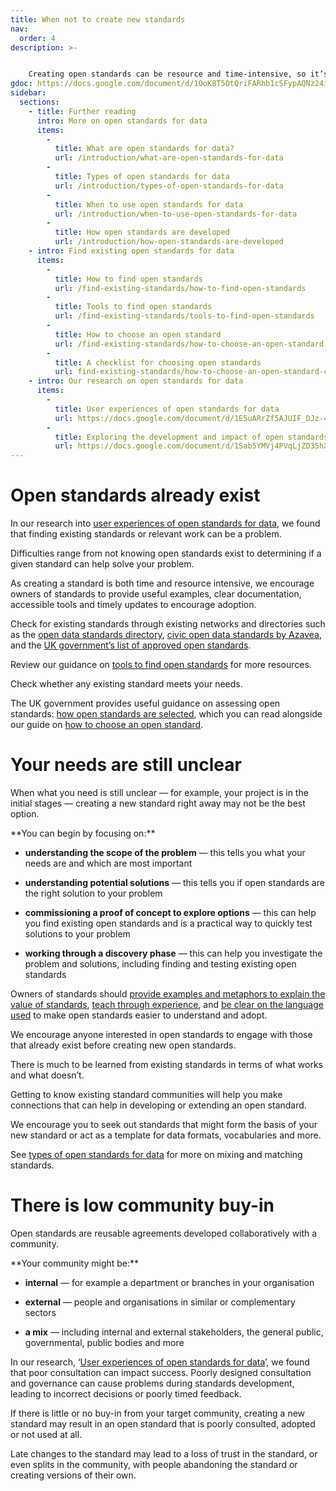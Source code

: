 ```yaml
---
title: When not to create new standards
nav:
  order: 4
description: >-  


    Creating open standards can be resource and time-intensive, so it’s worth first considering whether using an existing open standard is the right solution.
gdoc: https://docs.google.com/document/d/1OoK8T5OtQriFARhb1cSFypAQNz24iEtgURd8YqfI-B0/edit?usp=sharing
sidebar:
  sections:
    - title: Further reading
      intro: More on open standards for data
      items:
        -          
          title: What are open standards for data?
          url: /introduction/what-are-open-standards-for-data
        -          
          title: Types of open standards for data
          url: /introduction/types-of-open-standards-for-data
        -          
          title: When to use open standards for data
          url: /introduction/when-to-use-open-standards-for-data
        -          
          title: How open standards are developed
          url: /introduction/how-open-standards-are-developed
    - intro: Find existing open standards for data
      items:
        -          
          title: How to find open standards
          url: /find-existing-standards/how-to-find-open-standards
        -          
          title: Tools to find open standards
          url: /find-existing-standards/tools-to-find-open-standards
        -          
          title: How to choose an open standard
          url: /find-existing-standards/how-to-choose-an-open-standard
        -          
          title: A checklist for choosing open standards
          url: find-existing-standards/how-to-choose-an-open-standard-checklist
    - intro: Our research on open standards for data
      items:
        -          
          title: User experiences of open standards for data
          url: https://docs.google.com/document/d/1E5uARrZf5AJUIF_DJz-42_793EY_Dwk7n7B3bMn3x5A/edit?usp=sharing
        -          
          title: Exploring the development and impact of open standards for data
          url: https://docs.google.com/document/d/1Sab5YMVj4PVqLjZD35hX8FTnMeeP6gLGG0xszuRMIaM/edit?usp=sharing    
---
```


# Open standards already exist

In our research into [user experiences of open standards for data](https://docs.google.com/document/d/1E5uARrZf5AJUIF_DJz-42_793EY_Dwk7n7B3bMn3x5A/edit?usp=sharing), we found that finding existing standards or relevant work can be a problem. 

Difficulties range from not knowing open standards exist to determining if a given standard can help solve your problem. 

As creating a standard is both time and resource intensive, we encourage owners of standards to provide useful examples, clear documentation, accessible tools and timely updates to encourage adoption.

Check for existing standards through existing networks and directories such as the [open data standards directory](http://datastandards.directory/), [civic open data standards by Azavea](https://azavea.gitbooks.io/open-data-standards/content/), and the [UK government’s list of approved open standards](https://www.gov.uk/government/publications/open-standards-for-government). 

Review our guidance on [tools to find open standards](/find-existing-standards/tools-to-find-open-standards) for more resources.

Check whether any existing standard meets your needs. 

The UK government provides useful guidance on assessing open standards: [how open standards are selected](https://www.gov.uk/guidance/how-open-standards-are-selected), which you can read alongside our guide on [how to choose an open standard](/find-existing-standards/how-to-choose-an-open-standard).

# Your needs are still unclear

When what you need is still unclear — for example, your project is in the initial stages — creating a new standard right away may not be the best option. 

<div class="callout" markdown="1">
**You can begin by focusing on:**

* **understanding the scope of the problem** — this tells you what your needs are and which are most important

* **understanding potential solutions** — this tells you if open standards are the right solution to your problem

* **commissioning a proof of concept to explore options** — this can help you find existing open standards and is a practical way to quickly test solutions to your problem

* **working through a discovery phase** — this can help you investigate the problem and solutions, including finding and testing existing open standards
</div>

Owners of standards should [provide examples and metaphors to explain the value of standards](https://docs.google.com/document/d/1E5uARrZf5AJUIF_DJz-42_793EY_Dwk7n7B3bMn3x5A/edit#heading=h.y5kridhwfwq7), [teach through experience](https://docs.google.com/document/d/1E5uARrZf5AJUIF_DJz-42_793EY_Dwk7n7B3bMn3x5A/edit#heading=h.whlnwt6nduct), and [be clear on the language used](https://docs.google.com/document/d/1E5uARrZf5AJUIF_DJz-42_793EY_Dwk7n7B3bMn3x5A/edit#heading=h.mgei71ffc7zi) to make open standards easier to understand and adopt.

We encourage anyone interested in open standards to engage with those that already exist before creating new open standards. 

There is much to be learned from existing standards in terms of what works and what doesn’t. 

Getting to know existing standard communities will help you make connections that can help in developing or extending an open standard.

We encourage you to seek out  standards that might form the basis of your new standard or act as a template for data formats, vocabularies and more. 

See [types of open standards for data](/introduction/types-of-open-standards-for-data) for more on mixing and matching standards. 

# There is low community buy-in

Open standards are reusable agreements developed collaboratively with a community. 

<div class="callout" markdown="1">
**Your community might be:**

* **internal** — for example a department or branches in your organisation

* **external** — people and organisations in similar or complementary sectors 

* **a mix** — including internal and external stakeholders, the general public, governmental, public bodies and more
</div>

In our research, ‘[User experiences of open standards for data](https://docs.google.com/document/d/1E5uARrZf5AJUIF_DJz-42_793EY_Dwk7n7B3bMn3x5A/edit?usp=sharing)’, we found that poor consultation can impact success. Poorly designed consultation and governance can cause problems during standards development, leading to incorrect decisions or poorly timed feedback. 

If there is little or no buy-in from your target community, creating a new standard may result in an open standard that is poorly consulted, adopted or not used at all. 

Late changes to the standard may lead to a loss of trust in the standard, or even splits in the community, with people abandoning the standard or creating versions of their own.
